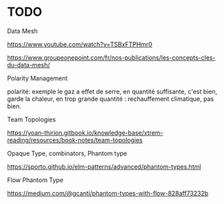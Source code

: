 # TODO


Data Mesh

https://www.youtube.com/watch?v=TSBxFTPHmr0

https://www.groupeonepoint.com/fr/nos-publications/les-concepts-cles-du-data-mesh/

Polarity Management

polarité: exemple le gaz a effet de serre, en quantité suffisante, c'est bien, garde la chaleur, en trop grande quantité : rechauffement climatique, pas bien.


Team Topologies

https://yoan-thirion.gitbook.io/knowledge-base/xtrem-reading/resources/book-notes/team-topologies


 Opaque Type, combinators, Phantom type

https://sporto.github.io/elm-patterns/advanced/phantom-types.html


Flow Phantom Type

https://medium.com/@gcanti/phantom-types-with-flow-828aff73232b
